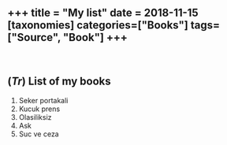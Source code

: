 +++
title = "My list"
date = 2018-11-15
[taxonomies]
categories=["Books"]
tags=["Source", "Book"]
+++
---
<br>

## (*Tr*) List of my books

1.  Seker portakali
2.  Kucuk prens
3.  Olasiliksiz
4.  Ask
5.  Suc ve ceza
